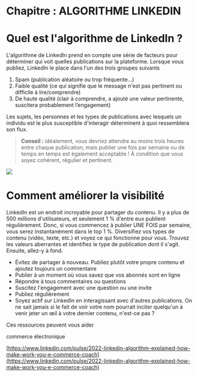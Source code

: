 # Chapitre : ALGORITHME LINKEDIN


# Quel est l'algorithme de LinkedIn ?

L'algorithme de LinkedIn prend en compte une série de facteurs pour déterminer qui voit quelles publications sur la plateforme.
Lorsque vous publiez, LinkedIn le place dans l'un des trois groupes suivants

1. Spam (publication aléatoire ou trop fréquente…)
2. Faible qualité (ce qui signifie que le message n'est pas pertinent ou difficile à lire/comprendre)
3. De haute qualité (clair à comprendre, a ajouté une valeur pertinente, suscitera probablement l’engagement)

Les sujets, les personnes et les types de publications avec lesquels un individu est le plus susceptible d'interagir déterminent à quoi ressemblera son flux.

> **Conseil :** idéalement, vous devriez attendre au moins trois heures entre chaque publication, mais publier une fois par semaine ou de temps en temps est également acceptable ! À condition que vous soyez cohérent, régulier et pertinent.

![](https://imgur.com/Lh33fR1.png)

# Comment améliorer la visibilité

LinkedIn est un endroit incroyable pour partager du contenu. Il y a plus de 500 millions d'utilisateurs, et seulement 1 % d'entre eux publient régulièrement. Donc, si vous commencez à publier UNE FOIS par semaine, vous serez instantanément dans le top 1 %.
Diversifiez vos types de contenu (vidéo, texte, etc.) et voyez ce qui fonctionne pour vous. Trouvez les valeurs aberrantes et identifiez le type de publication dont il s'agit. Ensuite, allez-y à fond.

* Évitez de partager à nouveau. Publiez plutôt votre propre contenu et ajoutez toujours un commentaire
* Publier à un moment où vous savez que vos abonnés sont en ligne
* Répondre à tous commentaires ou questions
* Suscitez l'engagement avec une question ou une invite
* Publiez régulièrement
* Soyez actif sur LinkedIn en interagissant avec d'autres publications. On ne sait jamais si le fait de voir votre nom pourrait inciter quelqu'un à venir jeter un œil à votre dernier contenu, n'est-ce pas ?

Ces ressources peuvent vous aider

commerce électronique

[https://www.linkedin.com/pulse/2022-linkedin-algorithm-explained-how-make-work-you-e-commerce-coach](https://www.linkedin.com/pulse/2022-linkedin-algorithm-explained-how-make-work-you-e-commerce-coach)
